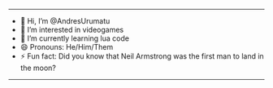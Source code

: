 ----------------------------------------------------------------------------------------------------------------------------------------------------------------------------
- 👋 Hi, I’m @AndresUrumatu
- 👀 I’m interested in videogames
- 🌱 I’m currently learning lua code
- 😄 Pronouns: He/Him/Them
- ⚡ Fun fact: Did you know that Neil Armstrong was the first man to land in the moon?
----------------------------------------------------------------------------------------------------------------------------------------------------------------------------
